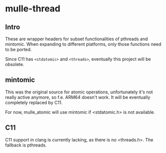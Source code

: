 # mulle-thread

## Intro

These are wrapper headers for subset functionalities of pthreads and mintomic. 
When expanding to different platforms, only those functions need to be ported.

Since C11 has `<stdatomic>` and `<threads>`, eventually this project will be 
obsolete.


## mintomic

This was the original source for atomic operations, unfortunately it's not 
really active anymore, so f.e. ARM64 doesn't work. It will be eventually 
completely replaced by C11.

For now, mulle_atomic will use mintomic if <stdatomic.h> is not available.

## C11

C11 support in clang is currently lacking, as there is no <threads.h>. The
fallback is pthreads. 


